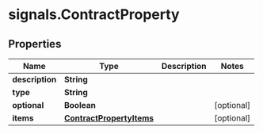 # signals.ContractProperty

## Properties

Name | Type | Description | Notes
------------ | ------------- | ------------- | -------------
**description** | **String** |  | 
**type** | **String** |  | 
**optional** | **Boolean** |  | [optional] 
**items** | [**ContractPropertyItems**](ContractPropertyItems.md) |  | [optional] 


